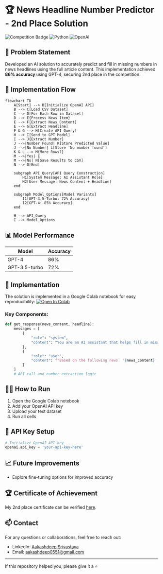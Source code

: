 # 🏆 News Headline Number Predictor - 2nd Place Solution

![Competition Badge](https://img.shields.io/badge/Competition-2nd%20Place-silver)
![Python](https://img.shields.io/badge/Python-3.7%2B-blue)
![OpenAI](https://img.shields.io/badge/OpenAI-GPT--4-brightgreen)

## 🎯 Problem Statement
Developed an AI solution to accurately predict and fill in missing numbers in news headlines using the full article content. This implementation achieved **86% accuracy** using GPT-4, securing 2nd place in the competition.

## 🔄 Implementation Flow
```mermaid
flowchart TD
    A[Start] --> B[Initialize OpenAI API]
    B --> C[Load CSV Dataset]
    C --> D[For Each Row in Dataset]
    D --> E{Process News Item}
    E --> F[Extract News Content]
    E --> G[Extract Headline]
    F & G --> H[Create API Query]
    H --> I[Send to GPT Model]
    I --> J{Extract Number}
    J -->|Number Found| K[Store Predicted Value]
    J -->|No Number| L[Store 'No number found']
    K & L --> M{More Rows?}
    M -->|Yes| E
    M -->|No| N[Save Results to CSV]
    N --> O[End]

    subgraph API_Query[API Query Construction]
        H1[System Message: AI Assistant Role]
        H2[User Message: News Content + Headline]
    end

    subgraph Model_Options[Model Variants]
        I1[GPT-3.5-Turbo: 72% Accuracy]
        I2[GPT-4: 85% Accuracy]
    end

    H --> API_Query
    I --> Model_Options
```

## 📊 Model Performance
| Model | Accuracy |
|-------|----------|
| GPT-4 | 86% |
| GPT-3.5-turbo | 72% |

## 🔧 Implementation
The solution is implemented in a Google Colab notebook for easy reproducibility:
[![Open In Colab](https://colab.research.google.com/assets/colab-badge.svg)]([https://colab.research.google.com/your-notebook-link-here](https://colab.research.google.com/drive/1-inAgUGKYSNKUYx4wbj3xAj6IlGRNN2-?usp=sharing))

### Key Components:
```python
def get_response(news_content, headline):
    messages = [
        {
            "role": "system",
            "content": "You are an AI assistant that helps fill in missing numbers in news headlines based on the content of the news."
        },
        {
            "role": "user",
            "content": f"Based on the following news: '{news_content}', fill in the missing number in this headline: '{headline}'"
        }
    ]
    # API call and number extraction logic
```

## 🏃‍♂️ How to Run
1. Open the Google Colab notebook
2. Add your OpenAI API key
3. Upload your test dataset
4. Run all cells

## 🔑 API Key Setup
```python
# Initialize OpenAI API key
openai.api_key = 'your-api-key-here'
```

## 📈 Future Improvements
- Explore fine-tuning options for improved accuracy

## 🏆 Certificate of Achievement
My 2nd place certificate can be verified [here](your-verification-link](https://github.com/Aakashdeep-Srivastava/Predicting-Missing-News-Headlines/blob/main/Certificate%20of%20Excellence.png)).

## 📫 Contact
For any questions or collaborations, feel free to reach out:
- LinkedIn: [Aakashdeep Srivastava](your-linkedin-profile](https://www.linkedin.com/in/skydeep1/))
- Email: aakashdeep0551@gmail.com

---

If this repository helped you, please give it a ⭐
